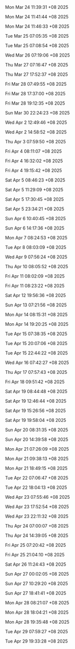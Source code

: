 

Mon Mar 24 11:39:31 +08 2025

Mon Mar 24 11:41:44 +08 2025

Mon Mar 24 11:46:33 +08 2025

Tue Mar 25 07:05:35 +08 2025

Tue Mar 25 07:08:54 +08 2025

Wed Mar 26 07:19:06 +08 2025

Thu Mar 27 07:16:47 +08 2025

Thu Mar 27 17:52:37 +08 2025

Fri Mar 28 07:49:55 +08 2025

Fri Mar 28 17:37:00 +08 2025

Fri Mar 28 19:12:35 +08 2025

Sun Mar 30 22:24:23 +08 2025

Wed Apr  2 12:49:46 +08 2025

Wed Apr  2 14:58:52 +08 2025

Thu Apr  3 07:59:50 +08 2025

Fri Apr  4 08:11:07 +08 2025

Fri Apr  4 16:32:02 +08 2025

Fri Apr  4 19:15:42 +08 2025

Sat Apr  5 08:46:23 +08 2025

Sat Apr  5 11:29:09 +08 2025

Sat Apr  5 17:30:45 +08 2025

Sat Apr  5 23:34:21 +08 2025

Sun Apr  6 10:40:45 +08 2025

Sun Apr  6 14:17:36 +08 2025

Mon Apr  7 08:24:53 +08 2025

Tue Apr  8 08:03:09 +08 2025

Wed Apr  9 07:56:24 +08 2025

Thu Apr 10 08:05:52 +08 2025

Fri Apr 11 08:02:09 +08 2025

Fri Apr 11 08:23:22 +08 2025

Sat Apr 12 19:56:36 +08 2025

Sun Apr 13 07:21:56 +08 2025

Mon Apr 14 08:15:31 +08 2025

Mon Apr 14 19:20:25 +08 2025

Tue Apr 15 07:38:35 +08 2025

Tue Apr 15 20:07:06 +08 2025

Tue Apr 15 22:44:22 +08 2025

Wed Apr 16 07:42:27 +08 2025

Thu Apr 17 07:57:43 +08 2025

Fri Apr 18 09:51:42 +08 2025

Sat Apr 19 08:44:48 +08 2025

Sat Apr 19 12:46:44 +08 2025

Sat Apr 19 15:26:56 +08 2025

Sat Apr 19 19:58:04 +08 2025

Sun Apr 20 08:31:35 +08 2025

Sun Apr 20 14:39:58 +08 2025

Mon Apr 21 07:26:09 +08 2025

Mon Apr 21 09:38:13 +08 2025

Mon Apr 21 18:49:15 +08 2025

Tue Apr 22 07:06:47 +08 2025

Tue Apr 22 18:04:13 +08 2025

Wed Apr 23 07:55:46 +08 2025

Wed Apr 23 17:52:54 +08 2025

Wed Apr 23 22:11:32 +08 2025

Thu Apr 24 07:00:07 +08 2025

Thu Apr 24 14:39:05 +08 2025

Fri Apr 25 07:20:42 +08 2025

Fri Apr 25 21:04:10 +08 2025

Sat Apr 26 11:24:43 +08 2025

Sun Apr 27 00:02:05 +08 2025

Sun Apr 27 10:29:20 +08 2025

Sun Apr 27 18:41:41 +08 2025

Mon Apr 28 08:21:07 +08 2025

Mon Apr 28 18:04:21 +08 2025

Mon Apr 28 19:35:48 +08 2025

Tue Apr 29 07:59:27 +08 2025

Tue Apr 29 19:33:28 +08 2025
